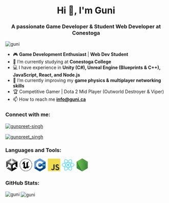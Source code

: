 <h1 align="center">Hi 👋, I'm Guni</h1>
<h3 align="center">A passionate Game Developer & Student Web Developer at Conestoga</h3>



<p align="left"> <img src="https://komarev.com/ghpvc/?username=josh&label=Profile%20views&color=0e75b6&style=flat" alt="guni" /> </p>

- 🎮 **Game Development Enthusiast** | **Web Dev Student**
- 🔭 I’m currently studying at **Conestoga College**
- 💻 I have experience in **Unity (C#), Unreal Engine (Blueprints & C++), JavaScript, React, and Node.js**
- 🌱 I’m currently improving my **game physics & multiplayer networking skills**
- 🏆 Competitive Gamer | Dota 2 Mid Player (Outworld Destroyer & Viper)
- 📫 How to reach me **info@guni.ca**

<h3 align="left">Connect with me:</h3>
<p align="left">
<a href="https://linkedin.com/in/guni" target="blank"><img align="center" src="https://raw.githubusercontent.com/rahuldkjain/github-profile-readme-generator/master/src/images/icons/Social/linked-in-alt.svg" alt="gunpreet-singh" height="30" width="40" /></a>

<a href="https://instagram.com/guni_2519" target="blank"><img align="center" src="https://raw.githubusercontent.com/rahuldkjain/github-profile-readme-generator/master/src/images/icons/Social/instagram.svg" alt="gunpreet_singh" height="30" width="40" /></a>
</p>

<h3 align="left">Languages and Tools:</h3>
<p align="left">
  <a href="https://unity.com/" target="_blank" rel="noreferrer"> <img src="https://raw.githubusercontent.com/devicons/devicon/master/icons/unity/unity-original.svg" alt="unity" width="40" height="40"/></a>
  <a href="https://www.unrealengine.com/" target="_blank" rel="noreferrer"> <img src="https://raw.githubusercontent.com/devicons/devicon/master/icons/unrealengine/unrealengine-original.svg" alt="unrealengine" width="40" height="40"/></a>
  <a href="https://www.cplusplus.com/" target="_blank" rel="noreferrer"> <img src="https://raw.githubusercontent.com/devicons/devicon/master/icons/cplusplus/cplusplus-original.svg" alt="cplusplus" width="40" height="40"/></a>
  <a href="https://www.javascript.com/" target="_blank" rel="noreferrer"> <img src="https://raw.githubusercontent.com/devicons/devicon/master/icons/javascript/javascript-original.svg" alt="javascript" width="40" height="40"/></a>
  <a href="https://reactjs.org/" target="_blank" rel="noreferrer"> <img src="https://raw.githubusercontent.com/devicons/devicon/master/icons/react/react-original.svg" alt="react" width="40" height="40"/></a>
  <a href="https://nodejs.org/" target="_blank" rel="noreferrer"> <img src="https://raw.githubusercontent.com/devicons/devicon/master/icons/nodejs/nodejs-original.svg" alt="nodejs" width="40" height="40"/></a>
</p>

<h3 align="left">GitHub Stats:</h3>
<p><img align="left" src="https://github-readme-stats.vercel.app/api/top-langs?username=CodeGuni&show_icons=true&locale=en&layout=compact" alt="guni" /></p>
<p>&nbsp;<img align="center" src="https://github-readme-stats.vercel.app/api?username=CodeGuni&show_icons=true&locale=en" alt="guni" /></p>
